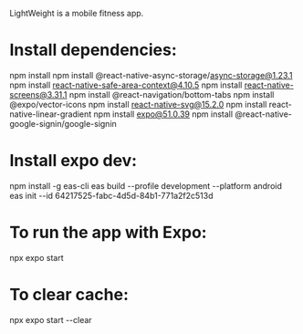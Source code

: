 LightWeight is a mobile fitness app.

#####

# Install dependencies:
npm install
npm install @react-native-async-storage/async-storage@1.23.1
npm install react-native-safe-area-context@4.10.5
npm install react-native-screens@3.31.1
npm install @react-navigation/bottom-tabs
npm install @expo/vector-icons
npm install react-native-svg@15.2.0
npm install react-native-linear-gradient
npm install expo@51.0.39
npm install @react-native-google-signin/google-signin



###

# Install expo dev: 
npm install -g eas-cli
eas build --profile development --platform android
eas init --id 64217525-fabc-4d5d-84b1-771a2f2c513d


#####

# To run the app with Expo:
npx expo start

# To clear cache:
npx expo start --clear

#####
